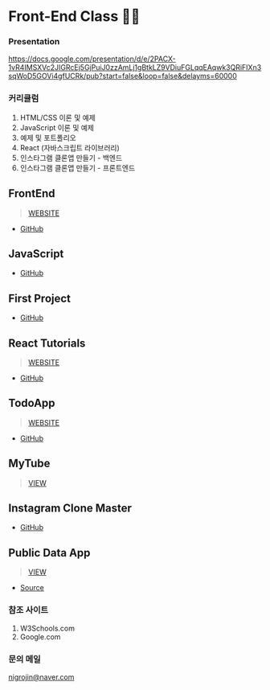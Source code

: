 # Front-End Class 📱🚀

### Presentation
https://docs.google.com/presentation/d/e/2PACX-1vR4IMSXVc2JIGRcEj5GjPuiJ0zzAmLj1gBtkLZ9VDiuFGLqqEAqwk3QRiFIXn3sqWoD5GOVi4gfUCRk/pub?start=false&loop=false&delayms=60000

### 커리큘럼
1. HTML/CSS 이론 및 예제
2. JavaScript 이론 및 예제
3. 예제 및 포트폴리오 
4. React (자바스크립트 라이브러리)
5. 인스타그램 클론앱 만들기 - 백엔드 
6. 인스타그램 클론앱 만들기 - 프론트엔드

## FrontEnd 
> [WEBSITE](https://tvvmvn.github.io/front-end)
- [GitHub](https://github.com/tvvmvn/front-end)

## JavaScript
- [GitHub](https://github.com/tvvmvn/JavaScript)

## First Project
- [GitHub](https://github.com/tvvmvn/first-project)

## React Tutorials
> [WEBSITE](https://tvvmvn.github.io/react-basic)
- [GitHub](https://github.com/tvvmvn/react-basic)

## TodoApp
> [WEBSITE](https://tvvmvn.github.io/todo-app)
- [GitHub](https://github.com/tvvmvn/todo-app)

## MyTube
> [VIEW](https://tvvmvn.github.io/mytube)

## Instagram Clone Master
- [GitHub](https://github.com/tvvmvn/instagram-clone-master)

## Public Data App
> [VIEW](https://tvvmvn.github.io/public-data-app)
- [Source](https://github.com/tvvmvn/public-data-app)

### 참조 사이트 
1. W3Schools.com
2. Google.com


### 문의 메일
nigrojin@naver.com
